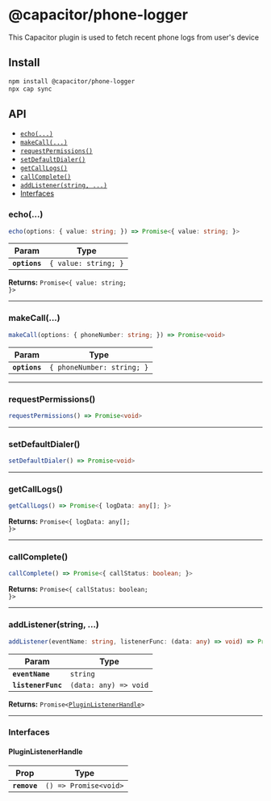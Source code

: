 # @capacitor/phone-logger

This Capacitor plugin is used to fetch recent phone logs from user's device

## Install

```bash
npm install @capacitor/phone-logger
npx cap sync
```

## API

<docgen-index>

* [`echo(...)`](#echo)
* [`makeCall(...)`](#makecall)
* [`requestPermissions()`](#requestpermissions)
* [`setDefaultDialer()`](#setdefaultdialer)
* [`getCallLogs()`](#getcalllogs)
* [`callComplete()`](#callcomplete)
* [`addListener(string, ...)`](#addlistenerstring-)
* [Interfaces](#interfaces)

</docgen-index>

<docgen-api>
<!--Update the source file JSDoc comments and rerun docgen to update the docs below-->

### echo(...)

```typescript
echo(options: { value: string; }) => Promise<{ value: string; }>
```

| Param         | Type                            |
| ------------- | ------------------------------- |
| **`options`** | <code>{ value: string; }</code> |

**Returns:** <code>Promise&lt;{ value: string; }&gt;</code>

--------------------


### makeCall(...)

```typescript
makeCall(options: { phoneNumber: string; }) => Promise<void>
```

| Param         | Type                                  |
| ------------- | ------------------------------------- |
| **`options`** | <code>{ phoneNumber: string; }</code> |

--------------------


### requestPermissions()

```typescript
requestPermissions() => Promise<void>
```

--------------------


### setDefaultDialer()

```typescript
setDefaultDialer() => Promise<void>
```

--------------------


### getCallLogs()

```typescript
getCallLogs() => Promise<{ logData: any[]; }>
```

**Returns:** <code>Promise&lt;{ logData: any[]; }&gt;</code>

--------------------


### callComplete()

```typescript
callComplete() => Promise<{ callStatus: boolean; }>
```

**Returns:** <code>Promise&lt;{ callStatus: boolean; }&gt;</code>

--------------------


### addListener(string, ...)

```typescript
addListener(eventName: string, listenerFunc: (data: any) => void) => Promise<PluginListenerHandle>
```

| Param              | Type                                |
| ------------------ | ----------------------------------- |
| **`eventName`**    | <code>string</code>                 |
| **`listenerFunc`** | <code>(data: any) =&gt; void</code> |

**Returns:** <code>Promise&lt;<a href="#pluginlistenerhandle">PluginListenerHandle</a>&gt;</code>

--------------------


### Interfaces


#### PluginListenerHandle

| Prop         | Type                                      |
| ------------ | ----------------------------------------- |
| **`remove`** | <code>() =&gt; Promise&lt;void&gt;</code> |

</docgen-api>
